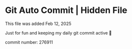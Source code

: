 # Git Auto Commit | Hidden File

This file was added Feb 12, 2025

Just for fun and keeping my daily git commit active 🤪

commit number: 276911
